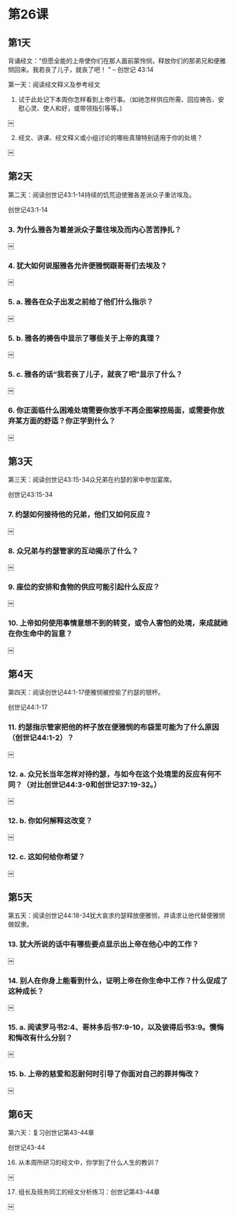 # 第26课
## 第1天

背诵经文："但愿全能的上帝使你们在那人面前蒙怜悯，释放你们的那弟兄和便雅悯回来。我若丧了儿子，就丧了吧！ " – 创世记 43:14

第一天：阅读经文释义及参考经文

1. 试于此处记下本周你怎样看到上帝行事。（如祂怎样供应所需、回应祷告、安慰心灵、使人和好，或带领指引等等。)

￼

2. 经文、讲课、经文释义或小组讨论的哪些真理特别适用于你的处境？

￼

## 第2天

第二天：阅读创世记43:1-14持续的饥荒迫使雅各差派众子重访埃及。

创世记43:1-14

### 3. 为什么雅各为着差派众子重往埃及而内心苦苦挣扎？

￼

### 4. 犹大如何说服雅各允许便雅悯跟哥哥们去埃及？

￼

### 5. a. 雅各在众子出发之前给了他们什么指示？

￼

### 5. b. 雅各的祷告中显示了哪些关于上帝的真理？

￼

### 5. c. 雅各的话“我若丧了儿子，就丧了吧”显示了什么？

￼

### 6. 你正面临什么困难处境需要你放手不再企图掌控局面，或需要你放弃某方面的舒适？你正学到什么？

￼

## 第3天

第三天：阅读创世记43:15-34众兄弟在约瑟的家中参加宴席。

创世记43:15-34

### 7. 约瑟如何接待他的兄弟，他们又如何反应？

￼

### 8. 众兄弟与约瑟管家的互动揭示了什么？

￼

### 9. 座位的安排和食物的供应可能引起什么反应？

￼

### 10. 上帝如何使用事情意想不到的转变，或令人害怕的处境，来成就祂在你生命中的旨意？

￼

## 第4天

第四天：阅读创世记44:1-17便雅悯被控偷了约瑟的银杯。

创世记44:1-17

### 11. 约瑟指示管家把他的杯子放在便雅悯的布袋里可能为了什么原因（创世记44:1-2）？

￼

### 12. a. 众兄长当年怎样对待约瑟，与如今在这个处境里的反应有何不同？（对比创世记44:3-9和创世记37:19-32。）

￼

### 12. b. 你如何解释这改变？

￼

### 12. c. 这如何给你希望？

￼

## 第5天

第五天：阅读创世记44:18-34犹大哀求约瑟释放便雅悯，并请求让他代替便雅悯做奴隶。

### 13. 犹大所说的话中有哪些要点显示出上帝在他心中的工作？

￼

### 14. 别人在你身上能看到什么，证明上帝在你生命中工作？什么促成了这种成长？

￼

### 15. a. 阅读罗马书2:4、哥林多后书7:9-10，以及彼得后书3:9。懊悔和悔改有什么分别？

￼

### 15. b. 上帝的慈爱和忍耐何时引导了你面对自己的罪并悔改？

￼

## 第6天

第六天：复习创世记第43-44章

创世记43-44

16. 从本周所研习的经文中，你学到了什么人生的教训？

￼

17. 组长及班务同工的经文分析练习：创世记第43-44章

￼